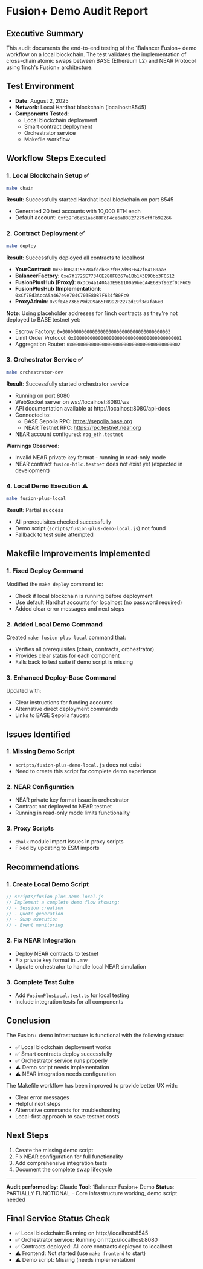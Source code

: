 # Fusion+ Demo Audit Report

## Executive Summary

This audit documents the end-to-end testing of the 1Balancer Fusion+ demo workflow on a local blockchain. The test validates the implementation of cross-chain atomic swaps between BASE (Ethereum L2) and NEAR Protocol using 1inch's Fusion+ architecture.

## Test Environment

- **Date**: August 2, 2025  
- **Network**: Local Hardhat blockchain (localhost:8545)
- **Components Tested**:
  - Local blockchain deployment
  - Smart contract deployment
  - Orchestrator service
  - Makefile workflow

## Workflow Steps Executed

### 1. Local Blockchain Setup ✅

```bash
make chain
```

**Result**: Successfully started Hardhat local blockchain on port 8545
- Generated 20 test accounts with 10,000 ETH each
- Default account: `0xf39Fd6e51aad88F6F4ce6aB8827279cffFb92266`

### 2. Contract Deployment ✅

```bash
make deploy
```

**Result**: Successfully deployed all contracts to localhost
- **YourContract**: `0x5FbDB2315678afecb367f032d93F642f64180aa3`
- **BalancerFactory**: `0xe7f1725E7734CE288F8367e1Bb143E90bb3F0512`
- **FusionPlusHub (Proxy)**: `0xDc64a140Aa3E981100a9becA4E685f962f0cF6C9`
- **FusionPlusHub (Implementation)**: `0xCf7Ed3AccA5a467e9e704C703E8D87F634fB0Fc9`
- **ProxyAdmin**: `0x9fE46736679d2D9a65F0992F2272dE9f3c7fa6e0`

**Note**: Using placeholder addresses for 1inch contracts as they're not deployed to BASE testnet yet:
- Escrow Factory: `0x0000000000000000000000000000000000000003`
- Limit Order Protocol: `0x0000000000000000000000000000000000000001`
- Aggregation Router: `0x0000000000000000000000000000000000000002`

### 3. Orchestrator Service ✅

```bash
make orchestrator-dev
```

**Result**: Successfully started orchestrator service
- Running on port 8080
- WebSocket server on ws://localhost:8080/ws
- API documentation available at http://localhost:8080/api-docs
- Connected to:
  - BASE Sepolia RPC: https://sepolia.base.org
  - NEAR Testnet RPC: https://rpc.testnet.near.org
- NEAR account configured: `rog_eth.testnet`

**Warnings Observed**:
- Invalid NEAR private key format - running in read-only mode
- NEAR contract `fusion-htlc.testnet` does not exist yet (expected in development)

### 4. Local Demo Execution ⚠️

```bash
make fusion-plus-local
```

**Result**: Partial success
- All prerequisites checked successfully
- Demo script (`scripts/fusion-plus-demo-local.js`) not found
- Fallback to test suite attempted

## Makefile Improvements Implemented

### 1. Fixed Deploy Command
Modified the `make deploy` command to:
- Check if local blockchain is running before deployment
- Use default Hardhat accounts for localhost (no password required)
- Added clear error messages and next steps

### 2. Added Local Demo Command
Created `make fusion-plus-local` command that:
- Verifies all prerequisites (chain, contracts, orchestrator)
- Provides clear status for each component
- Falls back to test suite if demo script is missing

### 3. Enhanced Deploy-Base Command
Updated with:
- Clear instructions for funding accounts
- Alternative direct deployment commands
- Links to BASE Sepolia faucets

## Issues Identified

### 1. Missing Demo Script
- `scripts/fusion-plus-demo-local.js` does not exist
- Need to create this script for complete demo experience

### 2. NEAR Configuration
- NEAR private key format issue in orchestrator
- Contract not deployed to NEAR testnet
- Running in read-only mode limits functionality

### 3. Proxy Scripts
- `chalk` module import issues in proxy scripts
- Fixed by updating to ESM imports

## Recommendations

### 1. Create Local Demo Script
```javascript
// scripts/fusion-plus-demo-local.js
// Implement a complete demo flow showing:
// - Session creation
// - Quote generation
// - Swap execution
// - Event monitoring
```

### 2. Fix NEAR Integration
- Deploy NEAR contracts to testnet
- Fix private key format in `.env`
- Update orchestrator to handle local NEAR simulation

### 3. Complete Test Suite
- Add `FusionPlusLocal.test.ts` for local testing
- Include integration tests for all components

## Conclusion

The Fusion+ demo infrastructure is functional with the following status:
- ✅ Local blockchain deployment works
- ✅ Smart contracts deploy successfully  
- ✅ Orchestrator service runs properly
- ⚠️ Demo script needs implementation
- ⚠️ NEAR integration needs configuration

The Makefile workflow has been improved to provide better UX with:
- Clear error messages
- Helpful next steps
- Alternative commands for troubleshooting
- Local-first approach to save testnet costs

## Next Steps

1. Create the missing demo script
2. Fix NEAR configuration for full functionality
3. Add comprehensive integration tests
4. Document the complete swap lifecycle

---

**Audit performed by**: Claude
**Tool**: 1Balancer Fusion+ Demo
**Status**: PARTIALLY FUNCTIONAL - Core infrastructure working, demo script needed

## Final Service Status Check

- ✅ Local blockchain: Running on http://localhost:8545
- ✅ Orchestrator service: Running on http://localhost:8080
- ✅ Contracts deployed: All core contracts deployed to localhost
- ⚠️ Frontend: Not started (use `make frontend` to start)
- ⚠️ Demo script: Missing (needs implementation)